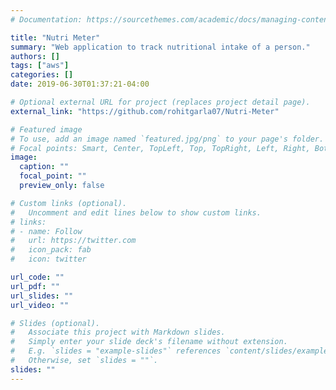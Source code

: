 ```yaml
---
# Documentation: https://sourcethemes.com/academic/docs/managing-content/

title: "Nutri Meter"
summary: "Web application to track nutritional intake of a person."
authors: []
tags: ["aws"]
categories: []
date: 2019-06-30T01:37:21-04:00

# Optional external URL for project (replaces project detail page).
external_link: "https://github.com/rohitgarla07/Nutri-Meter"

# Featured image
# To use, add an image named `featured.jpg/png` to your page's folder.
# Focal points: Smart, Center, TopLeft, Top, TopRight, Left, Right, BottomLeft, Bottom, BottomRight.
image:
  caption: ""
  focal_point: ""
  preview_only: false

# Custom links (optional).
#   Uncomment and edit lines below to show custom links.
# links:
# - name: Follow
#   url: https://twitter.com
#   icon_pack: fab
#   icon: twitter

url_code: ""
url_pdf: ""
url_slides: ""
url_video: ""

# Slides (optional).
#   Associate this project with Markdown slides.
#   Simply enter your slide deck's filename without extension.
#   E.g. `slides = "example-slides"` references `content/slides/example-slides.md`.
#   Otherwise, set `slides = ""`.
slides: ""
---
```

